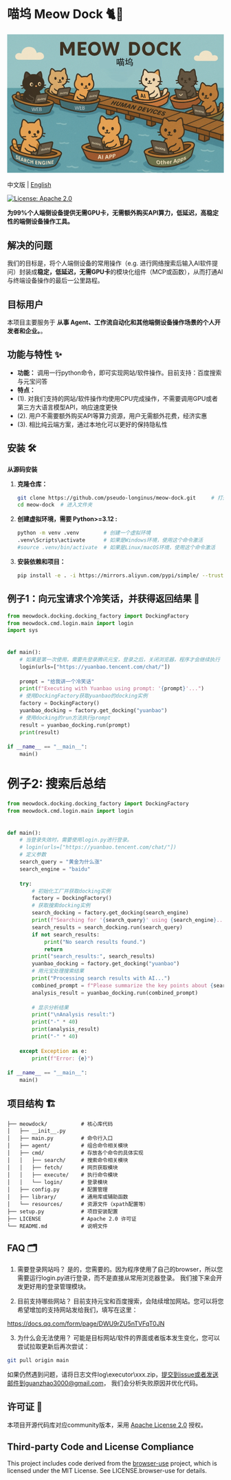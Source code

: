 # 喵坞 Meow Dock 🐈🚢
<p align="center">
  <img src="logo.png" alt="项目Logo" width="700"/>
</p>

中文版 | [English](README_EN.md)

<!-- 可选：在此处添加 Logo -->
<!-- 可选：在此处添加徽章，例如： -->
<!-- ![Build Status](URL_TO_BUILD_STATUS_IMAGE) -->
[![License: Apache 2.0](https://img.shields.io/badge/License-Apache%202.0-blue.svg)](https://opensource.org/licenses/Apache-2.0)

**为99%个人端侧设备提供无需GPU卡，无需额外购买API算力，低延迟，高稳定性的端侧设备操作工具。**

## 解决的问题

我们的目标是，将个人端侧设备的常用操作（e.g. 进行网络搜索后输入AI软件提问）封装成**稳定，低延迟，无需GPU卡**的模块化组件（MCP或函数），从而打通AI与终端设备操作的最后一公里路程。

## 目标用户

本项目主要服务于 **从事 Agent、工作流自动化和其他端侧设备操作场景的个人开发者和企业。**。

## 功能与特性 ✨

*   **功能：** 调用一行python命令，即可实现网站/软件操作。目前支持：百度搜索与元宝问答
*   **特点：** 
*    (1). 对我们支持的网站/软件操作均使用CPU完成操作，不需要调用GPU或者第三方大语言模型API，响应速度更快
*    (2). 用户不需要额外购买API等算力资源，用户无需额外花费，经济实惠
*    (3). 相比纯云端方案，通过本地化可以更好的保持隐私性


## 安装 🛠️

**从源码安装**

1.  **克隆仓库：**
    ```bash
    git clone https://github.com/pseudo-longinus/meow-dock.git     # 打开一个命令行（windows cmd或者powershell），使用命令克隆代码
    cd meow-dock  # 进入文件夹
    ```

2.  **创建虚拟环境，需要 Python>=3.12 :**
    ```bash
    python -m venv .venv        # 创建一个虚拟环境
    .venv\Scripts\activate      # 如果是Windows环境，使用这个命令激活
    #source .venv/bin/activate  # 如果是Linux/macOS环境，使用这个命令激活
    ```

3.  **安装依赖和项目：**
    ```bash
    pip install -e . -i https://mirrors.aliyun.com/pypi/simple/ --trusted-host mirrors.aliyun.com
    ```


## 例子1：向元宝请求个冷笑话，并获得返回结果 🚀

```python
from meowdock.docking.docking_factory import DockingFactory
from meowdock.cmd.login.main import login
import sys


def main():
    # 如果是第一次使用，需要先登录腾讯元宝，登录之后，关闭浏览器，程序才会继续执行
    login(urls=["https://yuanbao.tencent.com/chat/"])

    prompt = "给我讲一个冷笑话"
    print(f"Executing with Yuanbao using prompt: '{prompt}'...")
    # 使用DockingFactory获取yuanbao的docking实例
    factory = DockingFactory()
    yuanbao_docking = factory.get_docking("yuanbao")
    # 使用docking的run方法执行prompt
    result = yuanbao_docking.run(prompt)
    print(result)

if __name__ == "__main__":
    main()

```

# 例子2: 搜索后总结
```python
from meowdock.docking.docking_factory import DockingFactory
from meowdock.cmd.login.main import login


def main():
    # 当登录失效时，需要使用login.py进行登录。
    # login(urls=["https://yuanbao.tencent.com/chat/"])
    # 定义参数
    search_query = "黄金为什么涨"
    search_engine = "baidu"

    try:
        # 初始化工厂并获取docking实例
        factory = DockingFactory()
        # 获取搜索docking实例
        search_docking = factory.get_docking(search_engine)
        print(f"Searching for '{search_query}' using {search_engine}...")
        search_results = search_docking.run(search_query)
        if not search_results:
            print("No search results found.")
            return
        print("search_results:", search_results)
        yuanbao_docking = factory.get_docking("yuanbao")
        # 用元宝处理搜索结果
        print("Processing search results with AI...")
        combined_prompt = f"Please summarize the key points about {search_query} based on these search results:\n\n{search_results}"
        analysis_result = yuanbao_docking.run(combined_prompt)

        # 显示分析结果
        print("\nAnalysis result:")
        print("-" * 40)
        print(analysis_result)
        print("-" * 40)

    except Exception as e:
        print(f"Error: {e}")
        
if __name__ == "__main__":
    main()
```

## 项目结构 🏗️

```.
├── meowdock/           # 核心库代码
│   ├── __init__.py
│   ├── main.py         # 命令行入口
│   ├── agent/          # 组合命令相关模块
│   ├── cmd/            # 存放各个命令的具体实现
│   │   ├── search/     # 搜索命令相关模块
│   │   ├── fetch/      # 网页获取模块
│   │   ├── execute/    # 执行命令模块
│   │   └── login/      # 登录模块
│   ├── config.py       # 配置管理
│   ├── library/        # 通用库或辅助函数
│   └── resources/      # 资源文件（xpath配置等）
├── setup.py            # 项目安装配置
├── LICENSE             # Apache 2.0 许可证
└── README.md           # 说明文件
```

## FAQ 🗂️

1. 需要登录网站吗？
是的，您需要的。因为程序使用了自己的browser，所以您需要运行login.py进行登录，而不是直接从常用浏览器登录。 我们接下来会开发更好用的登录管理模块。

2. 目前支持哪些网站？
目前支持元宝和百度搜索，会陆续增加网站。您可以将您希望增加的支持网站发给我们，填写在这里：

https://docs.qq.com/form/page/DWU9rZU5nTVFqT0JN


3. 为什么会无法使用？
可能是目标网站/软件的界面或者版本发生变化，您可以尝试拉取更新后再次尝试：
```bash
git pull origin main
```

如果仍然遇到问题，请将日志文件log\executor\xxx.zip，提交到issue或者发送邮件到guanzhao3000@gmail.com， 我们会分析失败原因并优化代码。



## 许可证 📄

本项目开源代码库对应community版本，采用 [Apache License 2.0](LICENSE) 授权。

## Third-party Code and License Compliance

This project includes code derived from the [browser-use](https://github.com/browser-use/browser-use) project, which is licensed under the MIT License. See LICENSE.browser-use for details.



